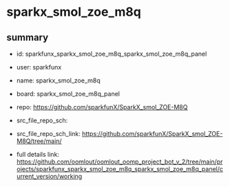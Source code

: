 # sparkx_smol_zoe_m8q
 
## summary 
* id: sparkfunx_sparkx_smol_zoe_m8q_sparkx_smol_zoe_m8q_panel
* user: sparkfunx
* name: sparkx_smol_zoe_m8q
* board: sparkx_smol_zoe_m8q_panel
* repo: https://github.com/sparkfunX/SparkX_smol_ZOE-M8Q



* src_file_repo_sch: 
* src_file_repo_sch_link: https://github.com/sparkfunX/SparkX_smol_ZOE-M8Q/tree/main/
* full details link: https://github.com/oomlout/oomlout_oomp_project_bot_v_2/tree/main/projects/sparkfunx_sparkx_smol_zoe_m8q_sparkx_smol_zoe_m8q_panel/current_version/working  







